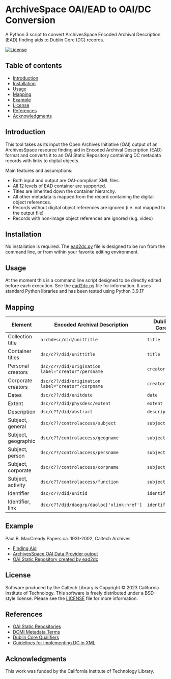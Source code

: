 # ArchiveSpace OAI/EAD to OAI/DC Conversion

A Python 3 script to convert ArchivesSpace Encoded Archival Description (EAD) finding aids to Dublin Core (DC) records.

[![License](https://img.shields.io/badge/License-BSD--like-lightgrey)](https://choosealicense.com/licenses/bsd-3-clause)


## Table of contents

* [Introduction](#introduction)
* [Installation](#installation)
* [Usage](#usage)
* [Mapping](#mapping)
* [Example](#example)
* [License](#license)
* [References](#references)
* [Acknowledgments](#acknowledgments)


## Introduction

This tool takes as its input the Open Archives Initiative (OAI) output of an ArchivesSpace resource finding aid in Encoded Archival Description (EAD) format and converts it to an OAI Static Repository containing DC metadata records with links to digital objects. 

Main features and assumptions:

* Both input and output are OAI-compliant XML files.
* All 12 levels of EAD container are supported.
* Titles are inherited down the container hierarchy.
* All other metadata is mapped from the record containing the digital object references.
* Records without digital object references are ignored (i.e. not mapped to the output file)
* Records with non-image object references are ignored (e.g. video)


## Installation

No installation is required. The [ead2dc.py](ead2dc.py) file is designed to be run from the command line, or from within your favorite editing environment.
 

## Usage

At the moment this is a command line script designed to be directly edited before each execution. See the [ead2dc.py](ead2dc.py) file for information. It uses standard Python libraries and has been tested using Python 3.9.17


## Mapping

| Element | Encoded Archival Description | Dublin Core |
|---|---|---|
| Collection title  | `archdesc/did/unittitle`  | `title`  |
| Container titles  | `dsc/c??/did/unittitle`  | `title`  |
| Personal creators  | `dsc/c??/did/origination label="creator"/persname`  | `creator`  |
| Corporate creators  | `dsc/c??/did/origination label="creator"/corpname`  | `creator`  |
| Dates  | `dsc/c??/did/unitdate`  | `date`  |
| Extent  | `dsc/c??/did/physdesc/extent`  | `extent`  |
| Description  | `dsc/c??/did/abstract`  | `description`  |
| Subject, general  | `dsc/c??/controlaccess/subject`  | `subject`  |
| Subject, geographic  | `dsc/c??/controlaccess/geogname`  | `subject`  |
| Subject, person  | `dsc/c??/controlaccess/persname`  | `subject`  |
| Subject, corporate  | `dsc/c??/controlaccess/corpname`  | `subject`  |
| Subject, activity  | `dsc/c??/controlaccess/function`  | `subject`  |
| Identifier  | `dsc/c??/did/unitid`  | `identifier`  |
| Identifier, link  | `dsc/c??/did/daogrp/daoloc['xlink:href']`  | `identifier`  |


## Example

Paul B. MacCready Papers ca. 1931-2002, Caltech Archives

* [Finding Aid](https://collections.archives.caltech.edu/repositories/2/resources/197)
* [ArchivesSpace OAI Data Provider output](https://caltechlibrary.github.io/ead2dc/maccready-ead.xml)
* [OAI Static Repository created by ead2dc](https://caltechlibrary.github.io/ead2dc/maccready-dc.xml)


## License

Software produced by the Caltech Library is Copyright © 2023 California Institute of Technology.  This software is freely distributed under a BSD-style license.  Please see the [LICENSE](LICENSE) file for more information.


## References

* [OAI Static Repositories](http://www.openarchives.org/OAI/2.0/guidelines-static-repository.htm)
* [DCMI Metadata Terms](https://www.dublincore.org/specifications/dublin-core/dcmi-terms/)
* [Dublin Core Qualifiers](https://www.dublincore.org/specifications/dublin-core/dcmes-qualifiers/)
* [Guidelines for implementing DC in XML](https://www.dublincore.org/specifications/dublin-core/dc-xml-guidelines/2002-04-14/)


## Acknowledgments

This work was funded by the California Institute of Technology Library.